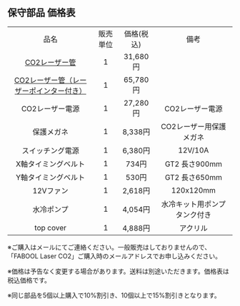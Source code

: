 ## 保守部品 価格表
<table class="packing-list" style="text-align:center;width:100%;">
    <tbody>
        <tr>
            <td>品名</td>
            <td>販売単位</td>
            <td>価格(税込)</td>
            <td>備考</td>
        </tr>
        <tr>
            <td><a href="https://shop.smartdiys.com/products/detail.php?product_id=870">CO2レーザー管</a></td>
            <td>1</td>
            <td>31,680円</td>
            <td></td>
        </tr>
        <tr>
            <td><a href="https://shop.smartdiys.com/products/detail.php?product_id=843">CO2レーザー管（レーザーポインター付き）</a></td>
            <td>1</td>
            <td>65,780円</td>
            <td></td>
        </tr>
        <tr>
            <td>CO2レーザー電源</td>
            <td>1</td>
            <td>27,280円</td>
            <td>CO2レーザー電源</td>
        </tr>
        <tr>
            <td>保護メガネ</td>
            <td>1</td>
            <td>8,338円</td>
            <td>CO2レーザー用保護メガネ</td>
        </tr>
        <tr>
            <td>スイッチング電源</td>
            <td>1</td>
            <td>6,380円</td>
            <td>12V/10A</td>
        </tr>
        <tr>
            <td>X軸タイミングベルト</td>
            <td>1</td>
            <td>734円</td>
            <td>GT2 長さ900mm</td>
        </tr>
        <tr>
            <td>Y軸タイミングベルト</td>
            <td>1</td>
            <td>530円</td>
            <td>GT2 長さ650mm</td>
        </tr>
        <tr>
            <td>12Vファン</td>
            <td>1</td>
            <td>2,618円</td>
            <td>120x120mm</td>
        </tr>
        <tr>
            <td>水冷ポンプ</td>
            <td>1</td>
            <td>4,054円</td>
            <td>水冷キット用ポンプタンク付き</td>
        </tr>
        <tr>
            <td>top cover</td>
            <td>1</td>
            <td>4,888円</td>
            <td>アクリル</td>
        </tr>
    </tbody>
</table>

※ご購入はメールにてご連絡ください。一般販売はしておりませんので、「FABOOL Laser CO2」ご購入時のメールアドレスでお申し込みください。

※価格は予告なく変更する場合があります。送料は別途いただきます。価格表は税込価格です。

※同じ部品を5個以上購入で10%割引き、10個以上で15%割引きとなります。
